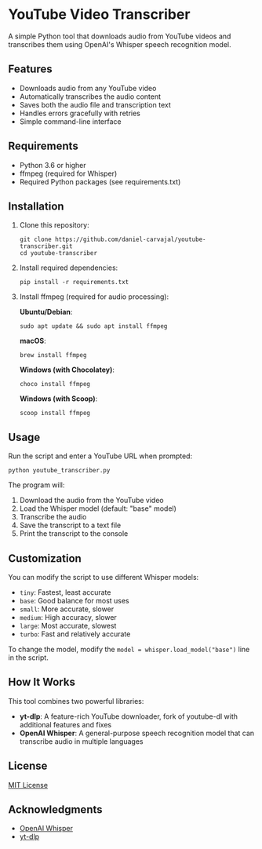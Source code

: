 # YouTube Video Transcriber

A simple Python tool that downloads audio from YouTube videos and transcribes them using OpenAI's Whisper speech recognition model.

## Features

- Downloads audio from any YouTube video
- Automatically transcribes the audio content
- Saves both the audio file and transcription text
- Handles errors gracefully with retries
- Simple command-line interface

## Requirements

- Python 3.6 or higher
- ffmpeg (required for Whisper)
- Required Python packages (see requirements.txt)

## Installation

1. Clone this repository:
   ```
   git clone https://github.com/daniel-carvajal/youtube-transcriber.git
   cd youtube-transcriber
   ```

2. Install required dependencies:
   ```
   pip install -r requirements.txt
   ```

3. Install ffmpeg (required for audio processing):

   **Ubuntu/Debian**:
   ```
   sudo apt update && sudo apt install ffmpeg
   ```

   **macOS**:
   ```
   brew install ffmpeg
   ```

   **Windows (with Chocolatey)**:
   ```
   choco install ffmpeg
   ```

   **Windows (with Scoop)**:
   ```
   scoop install ffmpeg
   ```

## Usage

Run the script and enter a YouTube URL when prompted:

```
python youtube_transcriber.py
```

The program will:
1. Download the audio from the YouTube video
2. Load the Whisper model (default: "base" model)
3. Transcribe the audio
4. Save the transcript to a text file
5. Print the transcript to the console

## Customization

You can modify the script to use different Whisper models:

- `tiny`: Fastest, least accurate
- `base`: Good balance for most uses
- `small`: More accurate, slower
- `medium`: High accuracy, slower
- `large`: Most accurate, slowest
- `turbo`: Fast and relatively accurate

To change the model, modify the `model = whisper.load_model("base")` line in the script.

## How It Works

This tool combines two powerful libraries:
- **yt-dlp**: A feature-rich YouTube downloader, fork of youtube-dl with additional features and fixes
- **OpenAI Whisper**: A general-purpose speech recognition model that can transcribe audio in multiple languages

## License

[MIT License](LICENSE)

## Acknowledgments

- [OpenAI Whisper](https://github.com/openai/whisper)
- [yt-dlp](https://github.com/yt-dlp/yt-dlp)
